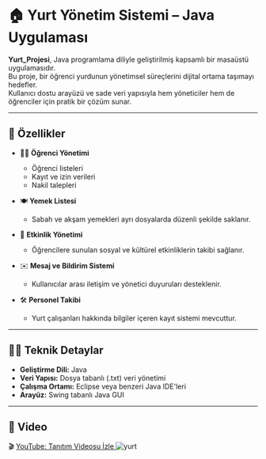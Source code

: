 # 🏠 Yurt Yönetim Sistemi – Java Uygulaması

**Yurt_Projesi**, Java programlama diliyle geliştirilmiş kapsamlı bir masaüstü uygulamasıdır.  
Bu proje, bir öğrenci yurdunun yönetimsel süreçlerini dijital ortama taşımayı hedefler.  
Kullanıcı dostu arayüzü ve sade veri yapısıyla hem yöneticiler hem de öğrenciler için pratik bir çözüm sunar.

---

## 🚀 Özellikler

- 👨‍🎓 **Öğrenci Yönetimi**  
  - Öğrenci listeleri
  - Kayıt ve izin verileri
  - Nakil talepleri

- 🍽️ **Yemek Listesi**  
  - Sabah ve akşam yemekleri ayrı dosyalarda düzenli şekilde saklanır.

- 📅 **Etkinlik Yönetimi**  
  - Öğrencilere sunulan sosyal ve kültürel etkinliklerin takibi sağlanır.

- ✉️ **Mesaj ve Bildirim Sistemi**  
  - Kullanıcılar arası iletişim ve yönetici duyuruları desteklenir.

- 🛠️ **Personel Takibi**  
  - Yurt çalışanları hakkında bilgiler içeren kayıt sistemi mevcuttur.

---

## 🧑‍💻 Teknik Detaylar


- **Geliştirme Dili:** Java  
- **Veri Yapısı:** Dosya tabanlı (.txt) veri yönetimi  
- **Çalışma Ortamı:** Eclipse veya benzeri Java IDE'leri  
- **Arayüz:** Swing tabanlı Java GUI

---

## 🎥 Video
🎬 [YouTube: Tanıtım Videosu İzle ](https://youtu.be/VQJYWWvLMLg?si=jldPRFkNvUQBJ3Mg)
![yurt](https://github.com/user-attachments/assets/8ac4cdca-ae90-4e26-8d9f-e311700efaba)


